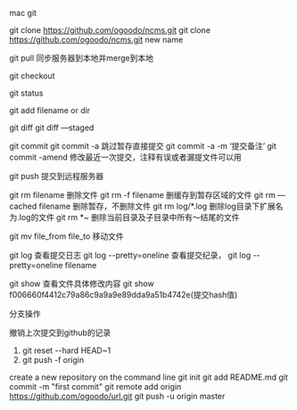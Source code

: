 mac git

git clone https://github.com/ogoodo/ncms.git
git clone https://github.com/ogoodo/ncms.git  new name

git pull 同步服务器到本地并merge到本地

git checkout

git status

git add filename or dir

git diff
git diff —staged


git commit
git commit -a  跳过暂存直接提交
git commit -a -m ‘提交备注’
git commit -amend   修改最近一次提交，注释有误或者漏提文件可以用

git push 提交到远程服务器

git rm  filename  删除文件
git rm -f filename 删缓存到暂存区域的文件
git rm —cached filename 删除暂存，不删除文件
git rm log/\*.log 删除log目录下扩展名为.log的文件
git rm \*~ 删除当前目录及子目录中所有～结尾的文件

git mv file_from file_to  移动文件

git log 查看提交日志
git log --pretty=oneline  查看提交纪录，
git log --pretty=oneline  filename

git show 查看文件具体修改内容
git show f006660f4412c79a86c9a9a9e89dda9a51b4742e(提交hash值)

分支操作

撤销上次提交到github的记录
1. git reset --hard HEAD~1
2. git push -f origin


create a new repository on the command line
git init
git add README.md
git commit -m "first commit"
git remote add origin https://github.com/ogoodo/url.git
git push -u origin master

